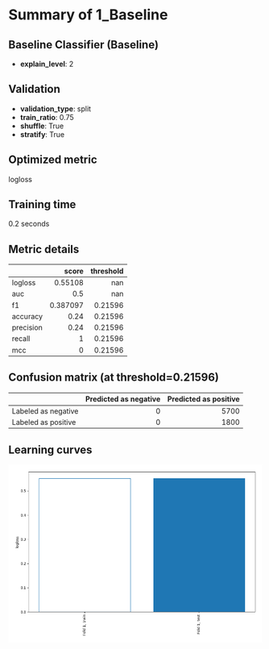 # Summary of 1_Baseline

## Baseline Classifier (Baseline)
- **explain_level**: 2

## Validation
 - **validation_type**: split
 - **train_ratio**: 0.75
 - **shuffle**: True
 - **stratify**: True

## Optimized metric
logloss

## Training time

0.2 seconds

## Metric details
|           |    score |   threshold |
|:----------|---------:|------------:|
| logloss   | 0.55108  |   nan       |
| auc       | 0.5      |   nan       |
| f1        | 0.387097 |     0.21596 |
| accuracy  | 0.24     |     0.21596 |
| precision | 0.24     |     0.21596 |
| recall    | 1        |     0.21596 |
| mcc       | 0        |     0.21596 |


## Confusion matrix (at threshold=0.21596)
|                     |   Predicted as negative |   Predicted as positive |
|:--------------------|------------------------:|------------------------:|
| Labeled as negative |                       0 |                    5700 |
| Labeled as positive |                       0 |                    1800 |

## Learning curves
![Learning curves](learning_curves.png)